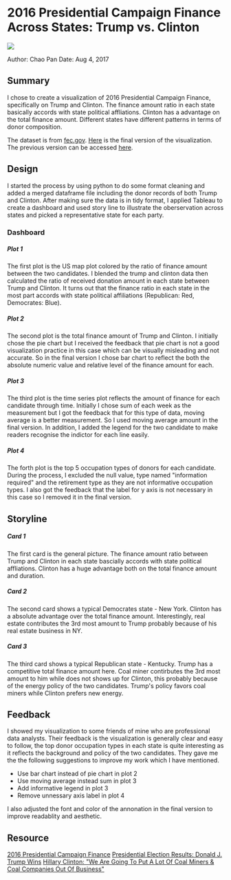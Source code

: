 # 2016 Presidential Campaign Finance Across States: Trump vs. Clinton

![](https://encrypted-tbn0.gstatic.com/images?q=tbn:ANd9GcSeFTF2qomLgdjhO_aavdigcPBSFQWLfVQBQD0t0W1ZYZsI8Jf0Bg)

Author: Chao Pan
Date: Aug 4, 2017

## Summary

I chose to create a visualization of 2016 Presidential Campaign Finance, specifically on Trump and Clinton. The finance amount ratio in each state basically accords with state political affliations. Clinton has a advantage on the total finance amount. Different states have different patterns in terms of donor composition.

The dataset is from [fec.gov](http://classic.fec.gov/disclosurep/PDownload.do). 
[Here](https://public.tableau.com/views/donor_0/Story1?:embed=y&:display_count=yes&publish=yes) is the final version of the visualization. 
The previous version can be accessed [here](https://public.tableau.com/views/PresidentialCampaignFinanceAcrossStatesTrumpvs_Clinton/Story1?:embed=y&:display_count=yes&publish=yes).

## Design

I started the process by using python to do some format cleaning and added a merged dataframe file including the donor records of both Trump and Clinton. After making sure the data is in tidy format, I applied Tableau to create a dashboard and used story line to illustrate the oberservation across states and picked a representative state for each party. 

### Dashboard

##### Plot 1

The first plot is the US map plot colored by the ratio of finance amount between the two candidates. I blended the trump and clinton data then calculated the ratio of received donation amount in each state between Trump and Clinton. It turns out that the finance ratio in each state in the most part accords with state political affiliations (Republican: Red, Democrates: Blue).

##### Plot 2

The second plot is the total finance amount of Trump and Clinton. I initially chose the pie chart but I received the feedback that pie chart is not a good visualization practice in this case which can be visually misleading and not accurate. So in the final version I chose bar chart to reflect the both the absolute numeric value and relative level of the finance amount for each. 

##### Plot 3
The third plot is the time series plot reflects the amount of finance for each candidate through time. Initially I chose sum of each week as the measurement but I got the feedback that for this type of data, moving average is a better measurement. So I used moving average amount in the final version. In addition, I added the legend for the two candidate to make readers recognise the indictor for each line easily.

##### Plot 4 
The forth plot is the top 5 occupation types of donors for each candidate. During the process, I excluded the null value, type named "information required" and the retirement type as they are not informative occupation types. I also got the feedback that the label for y axis is not necessary in this case so I removed it in the final version.

## Storyline

##### Card 1
The first card is the general picture. The finance amount ratio between Trump and Clinton in each state bascially accords with state political affliations. Clinton has a huge advantage both on the total finance amount and duration.

##### Card 2
The second card shows a typical Democrates state - New York. Clinton has a absolute advantage over the total finance amount. Interestingly, real estate contributes the 3rd most amount to Trump probably because of his real estate business in NY.

##### Card 3
The third card shows a typical Republican state - Kentucky. Trump has a competitive total finance amount here. Coal miner contirbutes the 3rd most amount to him while does not shows up for Clinton, this probably because of the energy policy of the two candidates. Trump's policy favors coal miners while Clinton prefers new energy.

## Feedback

I showed my visualization to some friends of mine who are professional data analysts. Their feedback is the visualization is generally clear and easy to follow, the top donor occupation types in each state is quite interesting as it reflects the background and policy of the two candidates. They gave me the the following suggestions to improve my work which I have mentioned.

- Use bar chart instead of pie chart in plot 2
- Use moving average instead sum in plot 3
- Add informative legend in plot 3
- Remove unnessary axis label in plot 4

I also adjusted the font and color of the annonation in the final version to improve readablity and aesthetic.

## Resource
[2016 Presidential Campaign Finance](http://classic.fec.gov/disclosurep/PDownload.do)
[Presidential Election Results: Donald J. Trump Wins](https://www.nytimes.com/elections/results/president)
[Hillary Clinton: "We Are Going To Put A Lot Of Coal Miners & Coal Companies Out Of Business"](https://www.youtube.com/watch?v=ksIXqxpQNt0)













